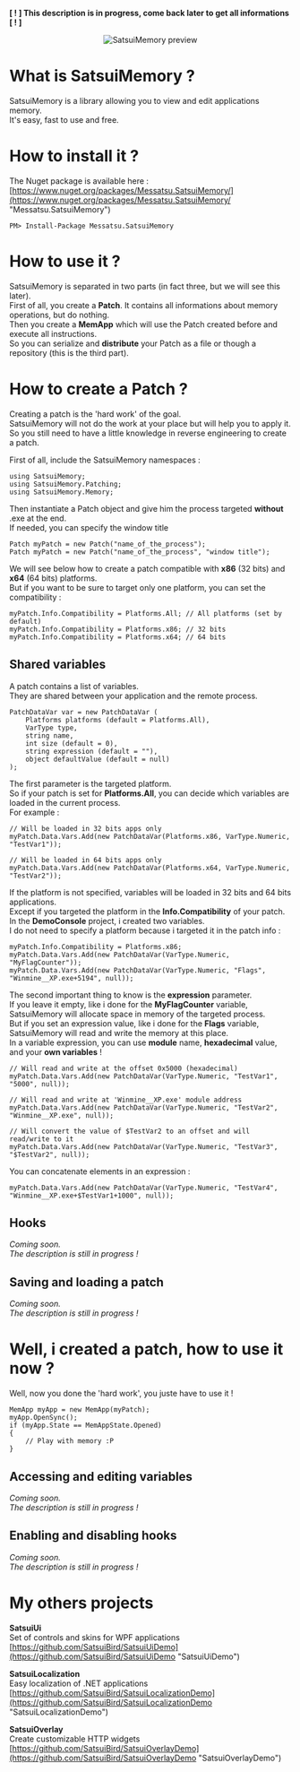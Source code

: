 **[ ! ] This description is in progress, come back later to get all informations [ ! ]**

<p align="center">
  <img src="http://github.messatsu-dojo.com/previews/satsuimemory-1.png" alt="SatsuiMemory preview"/>
</p>

# What is SatsuiMemory ? #

SatsuiMemory is a library allowing you to view and edit applications memory.  
It's easy, fast to use and free.

# How to install it ? #

The Nuget package is available here : [https://www.nuget.org/packages/Messatsu.SatsuiMemory/](https://www.nuget.org/packages/Messatsu.SatsuiMemory/ "Messatsu.SatsuiMemory")

    PM> Install-Package Messatsu.SatsuiMemory

# How to use it ? #

SatsuiMemory is separated in two parts (in fact three, but we will see this later).  
First of all, you create a **Patch**.
It contains all informations about memory operations, but do nothing.  
Then you create a **MemApp** which will use the Patch created before and execute all instructions.  
So you can serialize and **distribute** your Patch as a file or though a repository (this is the third part).


# How to create a Patch ? #

Creating a patch is the 'hard work' of the goal.  
SatsuiMemory will not do the work at your place but will help you to apply it.  
So you still need to have a little knowledge in reverse engineering to create a patch.

First of all, include the SatsuiMemory namespaces :

	using SatsuiMemory;
	using SatsuiMemory.Patching;
	using SatsuiMemory.Memory;

Then instantiate a Patch object and give him the process targeted **without** .exe at the end.  
If needed, you can specify the window title

	Patch myPatch = new Patch("name_of_the_process");
	Patch myPatch = new Patch("name_of_the_process", "window title");

We will see below how to create a patch compatible with **x86** (32 bits) and **x64** (64 bits) platforms.  
But if you want to be sure to target only one platform, you can set the compatibility :

	myPatch.Info.Compatibility = Platforms.All; // All platforms (set by default)
	myPatch.Info.Compatibility = Platforms.x86; // 32 bits
	myPatch.Info.Compatibility = Platforms.x64; // 64 bits

## Shared variables  ##

A patch contains a list of variables.  
They are shared between your application and the remote process. 

	PatchDataVar var = new PatchDataVar (
		Platforms platforms (default = Platforms.All), 
		VarType type, 
		string name, 
		int size (default = 0), 
		string expression (default = ""), 
		object defaultValue (default = null)
	);

The first parameter is the targeted platform.  
So if your patch is set for **Platforms.All**, you can decide which variables are loaded in the current process.  
For example :

	// Will be loaded in 32 bits apps only
	myPatch.Data.Vars.Add(new PatchDataVar(Platforms.x86, VarType.Numeric, "TestVar1")); 

	// Will be loaded in 64 bits apps only
	myPatch.Data.Vars.Add(new PatchDataVar(Platforms.x64, VarType.Numeric, "TestVar2")); 

If the platform is not specified, variables will be loaded in 32 bits and 64 bits applications.  
Except if you targeted the platform in the **Info.Compatibility** of your patch.  
In the **DemoConsole** project, i created two variables.  
I do not need to specify a platform because i targeted it in the patch info :

	myPatch.Info.Compatibility = Platforms.x86;
	myPatch.Data.Vars.Add(new PatchDataVar(VarType.Numeric, "MyFlagCounter"));
    myPatch.Data.Vars.Add(new PatchDataVar(VarType.Numeric, "Flags", "Winmine__XP.exe+5194", null));

The second important thing to know is the **expression** parameter.  
If you leave it empty, like i done for the **MyFlagCounter** variable, SatsuiMemory will allocate space in memory of the targeted process.  
But if you set an expression value, like i done for the **Flags** variable, SatsuiMemory will read and write the memory at this place.  
In a variable expression, you can use **module** name, **hexadecimal** value, and your **own variables** !

	// Will read and write at the offset 0x5000 (hexadecimal)
	myPatch.Data.Vars.Add(new PatchDataVar(VarType.Numeric, "TestVar1", "5000", null));

	// Will read and write at 'Winmine__XP.exe' module address
	myPatch.Data.Vars.Add(new PatchDataVar(VarType.Numeric, "TestVar2", "Winmine__XP.exe", null));
	
	// Will convert the value of $TestVar2 to an offset and will read/write to it
	myPatch.Data.Vars.Add(new PatchDataVar(VarType.Numeric, "TestVar3", "$TestVar2", null));
	
You can concatenate elements in an expression :

	myPatch.Data.Vars.Add(new PatchDataVar(VarType.Numeric, "TestVar4", "Winmine__XP.exe+$TestVar1+1000", null));

## Hooks ##

*Coming soon.  
The description is still in progress !*

## Saving and loading a patch ##

*Coming soon.  
The description is still in progress !*

# Well, i created a patch, how to use it now ? #

Well, now you done the 'hard work', you juste have to use it !  

	MemApp myApp = new MemApp(myPatch);
	myApp.OpenSync();
	if (myApp.State == MemAppState.Opened)
	{
		// Play with memory :P
	}
	
## Accessing and editing variables ##

*Coming soon.  
The description is still in progress !*

## Enabling and disabling hooks ##

*Coming soon.  
The description is still in progress !*


# My others projects #

**SatsuiUi**  
Set of controls and skins for WPF applications  
[https://github.com/SatsuiBird/SatsuiUiDemo](https://github.com/SatsuiBird/SatsuiUiDemo "SatsuiUiDemo")

**SatsuiLocalization**  
Easy localization of .NET applications  
[https://github.com/SatsuiBird/SatsuiLocalizationDemo](https://github.com/SatsuiBird/SatsuiLocalizationDemo "SatsuiLocalizationDemo")

**SatsuiOverlay**  
Create customizable HTTP widgets  
[https://github.com/SatsuiBird/SatsuiOverlayDemo](https://github.com/SatsuiBird/SatsuiOverlayDemo "SatsuiOverlayDemo")


